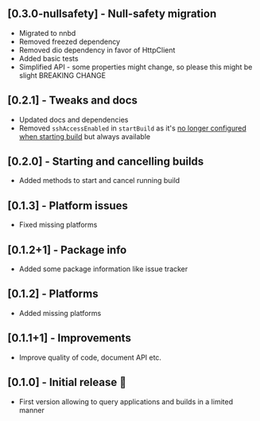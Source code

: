 ## [0.3.0-nullsafety] - Null-safety migration

* Migrated to nnbd
* Removed freezed dependency
* Removed dio dependency in favor of HttpClient
* Added basic tests
* Simplified API - some properties might change, so please this might be slight BREAKING CHANGE

## [0.2.1] - Tweaks and docs

* Updated docs and dependencies
* Removed `sshAccessEnabled` in `startBuild` as it's [no longer configured when starting build](https://docs.codemagic.io/troubleshooting/accessing-builder-machine-via-ssh/) but always available

## [0.2.0] - Starting and cancelling builds

* Added methods to start and cancel running build

## [0.1.3] - Platform issues

* Fixed missing platforms

## [0.1.2+1] - Package info

* Added some package information like issue tracker

## [0.1.2] - Platforms

* Added missing platforms

## [0.1.1+1] - Improvements

* Improve quality of code, document API etc.

## [0.1.0] - Initial release 🎉

* First version allowing to query applications and builds in a limited manner
